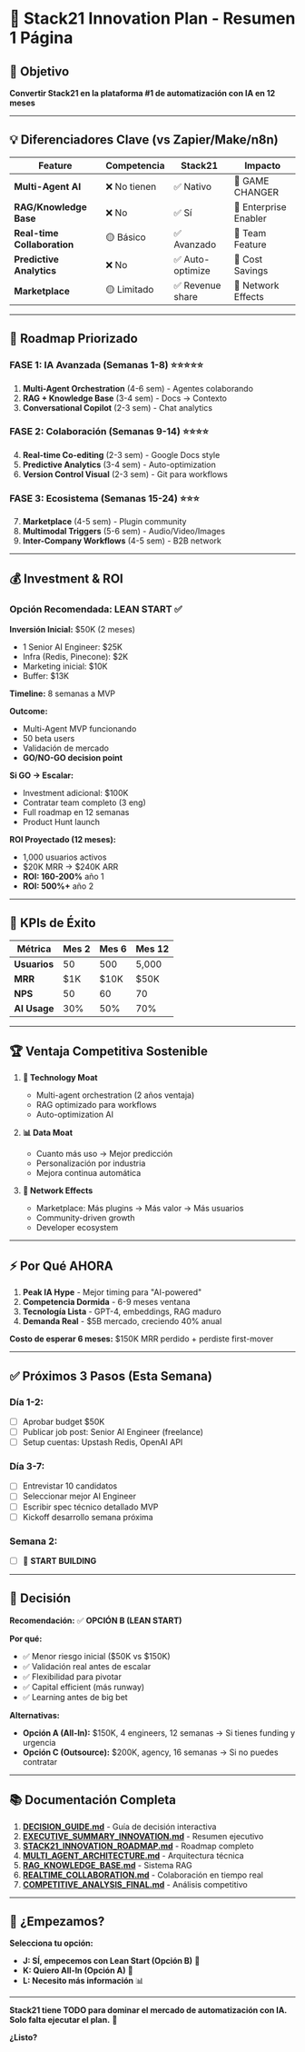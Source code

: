 # 🚀 Stack21 Innovation Plan - Resumen 1 Página

## 🎯 Objetivo
**Convertir Stack21 en la plataforma #1 de automatización con IA en 12 meses**

---

## 💡 Diferenciadores Clave (vs Zapier/Make/n8n)

| Feature | Competencia | Stack21 | Impacto |
|---------|-------------|---------|---------|
| **Multi-Agent AI** | ❌ No tienen | ✅ Nativo | 🚀 GAME CHANGER |
| **RAG/Knowledge Base** | ❌ No | ✅ Sí | 🚀 Enterprise Enabler |
| **Real-time Collaboration** | 🟡 Básico | ✅ Avanzado | 🚀 Team Feature |
| **Predictive Analytics** | ❌ No | ✅ Auto-optimize | 🚀 Cost Savings |
| **Marketplace** | 🟡 Limitado | ✅ Revenue share | 🚀 Network Effects |

---

## 📅 Roadmap Priorizado

### **FASE 1: IA Avanzada (Semanas 1-8)** ⭐⭐⭐⭐⭐
1. **Multi-Agent Orchestration** (4-6 sem) - Agentes colaborando
2. **RAG + Knowledge Base** (3-4 sem) - Docs → Contexto
3. **Conversational Copilot** (2-3 sem) - Chat analytics

### **FASE 2: Colaboración (Semanas 9-14)** ⭐⭐⭐⭐
4. **Real-time Co-editing** (2-3 sem) - Google Docs style
5. **Predictive Analytics** (3-4 sem) - Auto-optimization
6. **Version Control Visual** (2-3 sem) - Git para workflows

### **FASE 3: Ecosistema (Semanas 15-24)** ⭐⭐⭐
7. **Marketplace** (4-5 sem) - Plugin community
8. **Multimodal Triggers** (5-6 sem) - Audio/Video/Images
9. **Inter-Company Workflows** (4-5 sem) - B2B network

---

## 💰 Investment & ROI

### **Opción Recomendada: LEAN START** ✅

**Inversión Inicial:** $50K (2 meses)
- 1 Senior AI Engineer: $25K
- Infra (Redis, Pinecone): $2K
- Marketing inicial: $10K
- Buffer: $13K

**Timeline:** 8 semanas a MVP

**Outcome:**
- Multi-Agent MVP funcionando
- 50 beta users
- Validación de mercado
- **GO/NO-GO decision point**

**Si GO → Escalar:**
- Investment adicional: $100K
- Contratar team completo (3 eng)
- Full roadmap en 12 semanas
- Product Hunt launch

**ROI Proyectado (12 meses):**
- 1,000 usuarios activos
- $20K MRR → $240K ARR
- **ROI: 160-200%** año 1
- **ROI: 500%+** año 2

---

## 🎯 KPIs de Éxito

| Métrica | Mes 2 | Mes 6 | Mes 12 |
|---------|-------|-------|--------|
| **Usuarios** | 50 | 500 | 5,000 |
| **MRR** | $1K | $10K | $50K |
| **NPS** | 50 | 60 | 70 |
| **AI Usage** | 30% | 50% | 70% |

---

## 🏆 Ventaja Competitiva Sostenible

1. **🧠 Technology Moat**
   - Multi-agent orchestration (2 años ventaja)
   - RAG optimizado para workflows
   - Auto-optimization AI

2. **📊 Data Moat**
   - Cuanto más uso → Mejor predicción
   - Personalización por industria
   - Mejora continua automática

3. **🔁 Network Effects**
   - Marketplace: Más plugins → Más valor → Más usuarios
   - Community-driven growth
   - Developer ecosystem

---

## ⚡ Por Qué AHORA

1. **Peak IA Hype** - Mejor timing para "AI-powered"
2. **Competencia Dormida** - 6-9 meses ventana
3. **Tecnología Lista** - GPT-4, embeddings, RAG maduro
4. **Demanda Real** - $5B mercado, creciendo 40% anual

**Costo de esperar 6 meses:** $150K MRR perdido + perdiste first-mover

---

## ✅ Próximos 3 Pasos (Esta Semana)

### **Día 1-2:**
- [ ] Aprobar budget $50K
- [ ] Publicar job post: Senior AI Engineer (freelance)
- [ ] Setup cuentas: Upstash Redis, OpenAI API

### **Día 3-7:**
- [ ] Entrevistar 10 candidatos
- [ ] Seleccionar mejor AI Engineer
- [ ] Escribir spec técnico detallado MVP
- [ ] Kickoff desarrollo semana próxima

### **Semana 2:**
- [ ] 🚀 **START BUILDING**

---

## 🎲 Decisión

**Recomendación:** ✅ **OPCIÓN B (LEAN START)**

**Por qué:**
- ✅ Menor riesgo inicial ($50K vs $150K)
- ✅ Validación real antes de escalar
- ✅ Flexibilidad para pivotar
- ✅ Capital efficient (más runway)
- ✅ Learning antes de big bet

**Alternativas:**
- **Opción A (All-In):** $150K, 4 engineers, 12 semanas → Si tienes funding y urgencia
- **Opción C (Outsource):** $200K, agency, 16 semanas → Si no puedes contratar

---

## 📚 Documentación Completa

1. **[DECISION_GUIDE.md](./DECISION_GUIDE.md)** - Guía de decisión interactiva
2. **[EXECUTIVE_SUMMARY_INNOVATION.md](./EXECUTIVE_SUMMARY_INNOVATION.md)** - Resumen ejecutivo
3. **[STACK21_INNOVATION_ROADMAP.md](./STACK21_INNOVATION_ROADMAP.md)** - Roadmap completo
4. **[MULTI_AGENT_ARCHITECTURE.md](./docs/MULTI_AGENT_ARCHITECTURE.md)** - Arquitectura técnica
5. **[RAG_KNOWLEDGE_BASE.md](./docs/RAG_KNOWLEDGE_BASE.md)** - Sistema RAG
6. **[REALTIME_COLLABORATION.md](./docs/REALTIME_COLLABORATION.md)** - Colaboración en tiempo real
7. **[COMPETITIVE_ANALYSIS_FINAL.md](./COMPETITIVE_ANALYSIS_FINAL.md)** - Análisis competitivo

---

## 🤝 ¿Empezamos?

**Selecciona tu opción:**

- **J: SÍ, empecemos con Lean Start (Opción B)** 🚀
- **K: Quiero All-In (Opción A)** 💪
- **L: Necesito más información** 📊

---

**Stack21 tiene TODO para dominar el mercado de automatización con IA.**  
**Solo falta ejecutar el plan.** 🚀

**¿Listo?**

